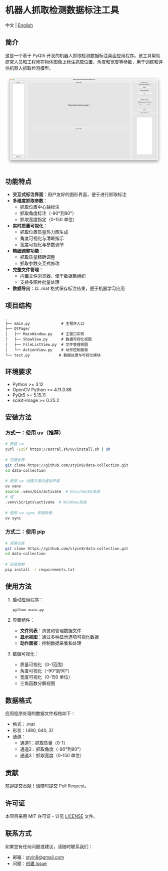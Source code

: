 # 机器人抓取检测数据标注工具

中文 | [English](./README.md)

## 简介
这是一个基于 PyQt5 开发的机器人抓取检测数据标注桌面应用程序。该工具帮助研究人员和工程师在物体图像上标注抓取位置、角度和宽度等参数，用于训练和评估机器人抓取检测模型。

<p align="center">
  <img src="assets/demo.png" alt="演示图片" width="800"/>
</p>

## 功能特点
- **交互式标注界面**：用户友好的图形界面，便于进行抓取标注
- **多维度抓取参数**：
  - 抓取位置中心轴标注
  - 抓取角度标注（-90°到90°）
  - 抓取宽度指定（0-150 单位）
- **实时质量可视化**：
  - 抓取位置质量热力图生成
  - 角度可视化与清晰指示
  - 宽度可视化与参数调节
- **精细调整功能**：
  - 抓取质量精确调整
  - 抓取参数交互式修改
- **完整文件管理**：
  - 内置文件浏览器，便于数据集组织
  - 支持多图片批量处理
- **数据导出**：以 .mat 格式保存标注结果，便于机器学习应用

## 项目结构
```
.
├── main.py              # 主程序入口
├── QtPage/             
│   ├── MainWindow.py    # 主窗口实现
│   ├── ShowView.py      # 数据可视化视图
│   ├── FileListView.py  # 文件管理视图
│   └── ActionView.py    # 动作控制面板
└── test.py             # 数据处理与可视化模块
```

## 环境要求
- Python >= 3.12
- OpenCV Python >= 4.11.0.86
- PyQt5 >= 5.15.11
- scikit-image >= 0.25.2

## 安装方法

### 方式一：使用 uv（推荐）
```bash
# 安装 uv
curl -LsSf https://astral.sh/uv/install.sh | sh

# 克隆仓库
git clone https://github.com/styin8/data-collection.git
cd data-collection

# 使用 uv 创建并激活虚拟环境
uv venv
source .venv/bin/activate  # Unix/macOS系统
# 或
.venv\Scripts\activate  # Windows系统

# 使用 uv sync 安装依赖
uv sync
```

### 方式二：使用 pip
```bash
# 克隆仓库
git clone https://github.com/styin8/data-collection.git
cd data-collection

# 安装依赖
pip install -r requirements.txt
```

## 使用方法
1. 启动应用程序：
   ```bash
   python main.py
   ```

2. 界面组件：
   - **文件列表**：浏览和管理数据文件
   - **显示视图**：通过多种显示选项可视化数据
   - **动作面板**：控制数据采集和处理

3. 数据可视化：
   - 质量可视化（0-1范围）
   - 角度可视化（-90°到90°）
   - 宽度可视化（0-150 单位）
   - 三角函数分解视图

## 数据格式
应用程序处理的数据文件规格如下：
- 格式：.mat
- 形状：(480, 640, 3)
- 通道：
  - 通道1：抓取质量（0-1）
  - 通道2：抓取角度（-90°到90°）
  - 通道3：抓取宽度（0-150 单位）

## 贡献
欢迎提交贡献！请随时提交 Pull Request。

## 许可证
本项目采用 MIT 许可证 - 详见 [LICENSE](LICENSE) 文件。

## 联系方式
如果您有任何问题或建议，请随时联系我们：
- 邮箱：styin8@gmail.com
- 问题：[创建 issue](https://github.com/styin8/Robot-Grasp-Detection-Data-Annotation-Tool/issues) 
